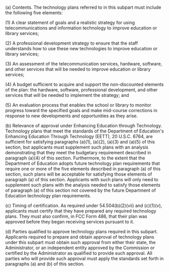 (a) Contents. The technology plans referred to in this subpart must include the following five elements:

(1) A clear statement of goals and a realistic strategy for using telecommunications and information technology to improve education or library services;

(2) A professional development strategy to ensure that the staff understands how to use these new technologies to improve education or library services;

(3) An assessment of the telecommunication services, hardware, software, and other services that will be needed to improve education or library services;

(4) A budget sufficient to acquire and support the non-discounted elements of the plan: the hardware, software, professional development, and other services that will be needed to implement the strategy; and

(5) An evaluation process that enables the school or library to monitor progress toward the specified goals and make mid-course corrections in response to new developments and opportunities as they arise.

(b) Relevance of approval under Enhancing Education through Technology. Technology plans that meet the standards of the Department of Education's Enhancing Education Through Technology (EETT), 20 U.S.C. 6764, are sufficient for satisfying paragraphs (a)(1), (a)(2), (a)(3) and (a)(5) of this section, but applicants must supplement such plans with an analysis demonstrating that they meet the budgetary requirement described in paragraph (a)(4) of this section. Furthermore, to the extent that the Department of Education adopts future technology plan requirements that require one or more of the five elements described in paragraph (a) of this section, such plans will be acceptable for satisfying those elements of paragraph (a) of this section. Applicants with such plans will only need to supplement such plans with the analysis needed to satisfy those elements of paragraph (a) of this section not covered by the future Department of Education technology plan requirements.

(c) Timing of certification. As required under 54.504(b)(2)(vii) and (c)(1)(v), applicants must certify that they have prepared any required technology plans. They must also confirm, in FCC Form 486, that their plan was approved before they began receiving services pursuant to it.

(d) Parties qualified to approve technology plans required in this subpart. Applicants required to prepare and obtain approval of technology plans under this subpart must obtain such approval from either their state, the Administrator, or an independent entity approved by the Commission or certified by the Administrator as qualified to provide such approval. All parties who will provide such approval must apply the standards set forth in paragraphs (a) and (b) of this section.

